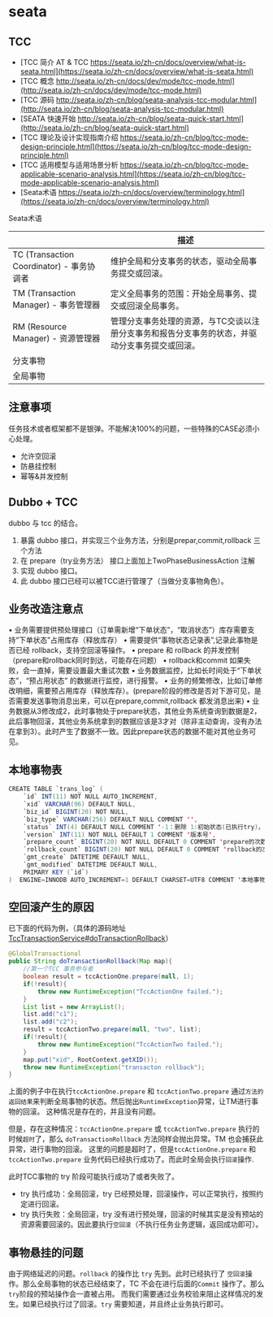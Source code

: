 # seata

## TCC

- [TCC 简介 AT & TCC https://seata.io/zh-cn/docs/overview/what-is-seata.html](https://seata.io/zh-cn/docs/overview/what-is-seata.html)
- [TCC 概念 http://seata.io/zh-cn/docs/dev/mode/tcc-mode.html](http://seata.io/zh-cn/docs/dev/mode/tcc-mode.html)
- [TCC 源码 http://seata.io/zh-cn/blog/seata-analysis-tcc-modular.html](http://seata.io/zh-cn/blog/seata-analysis-tcc-modular.html)
- [SEATA 快速开始 http://seata.io/zh-cn/blog/seata-quick-start.html](http://seata.io/zh-cn/blog/seata-quick-start.html)
- [TCC 理论及设计实现指南介绍 https://seata.io/zh-cn/blog/tcc-mode-design-principle.html](https://seata.io/zh-cn/blog/tcc-mode-design-principle.html)
- [TCC 适用模型与适用场景分析 https://seata.io/zh-cn/blog/tcc-mode-applicable-scenario-analysis.html](https://seata.io/zh-cn/blog/tcc-mode-applicable-scenario-analysis.html)
- [Seata术语 https://seata.io/zh-cn/docs/overview/terminology.html](https://seata.io/zh-cn/docs/overview/terminology.html)

Seata术语

|                                           | 描述                                                                                           |
| ----------------------------------------- | ---------------------------------------------------------------------------------------------- |
| TC (Transaction Coordinator) - 事务协调者 | 维护全局和分支事务的状态，驱动全局事务提交或回滚。                                             |
| TM (Transaction Manager) - 事务管理器     | 定义全局事务的范围：开始全局事务、提交或回滚全局事务。                                         |
| RM (Resource Manager) - 资源管理器        | 管理分支事务处理的资源，与TC交谈以注册分支事务和报告分支事务的状态，并驱动分支事务提交或回滚。 |
| 分支事物                                  |
| 全局事物                                  |

## 注意事项

任务技术或者框架都不是银弹。不能解决100%的问题，一些特殊的CASE必须小心处理。

- 允许空回滚
- 防悬挂控制
- 幂等&并发控制

## Dubbo + TCC

dubbo 与 tcc 的结合。

1. 暴露 dubbo 接口，并实现三个业务方法，分别是prepar,commit,rollback 三个方法
2. 在 prepare（try业务方法） 接口上面加上TwoPhaseBusinessAction 注解
3. 实现 dubbo 接口。
4. 此 dubbo 接口已经可以被TCC进行管理了（当做分支事物角色）。

## 业务改造注意点

• 业务需要提供预处理接口（订单需新增“下单状态”，“取消状态”）库存需要支持“下单状态”占用库存（释放库存）
• 需要提供“事物状态记录表”,记录此事物是否已经 rollback，支持空回滚等操作。
• prepare 和 rollback 的并发控制（prepare和rollback同时到达，可能存在问题）
• rollback和commit 如果失败，会一直掉，需要设置最大重试次数
• 业务数据监控，比如长时间处于“下单状态”，“预占用状态” 的数据进行监控，进行报警。
• 业务的频繁修改，比如订单修改明细，需要预占用库存（释放库存）。(prepare阶段的修改是否对下游可见，是否需要发送事物消息出来，可以在prepare,commit,rollback 都发消息出来)
• 业务数据从3修改成2，此时事物处于prepare状态，其他业务系统查询到数据是2，此后事物回滚，其他业务系统拿到的数据应该是3才对（除非主动查询，没有办法在拿到3）。此时产生了数据不一致。因此prepare状态的数据不能对其他业务可见。

## 本地事物表

```java
CREATE TABLE `trans_log` (
    `id` INT(11) NOT NULL AUTO_INCREMENT,
    `xid` VARCHAR(96) DEFAULT NULL,
    `biz_id` BIGINT(20) NOT NULL,
    `biz_type` VARCHAR(256) DEFAULT NULL COMMENT '',
    `status` INT(4) DEFAULT NULL COMMENT '-1：删除 1:初始状态(已执行try)，2：已提交，3：已回滚，4:提交中，5：回滚中 6：回滚失败',
    `version` INT(11) NOT NULL DEFAULT 1 COMMENT '版本号',
    `prepare_count` BIGINT(20) NOT NULL DEFAULT 0 COMMENT 'prepare的次数',
    `rollback_count` BIGINT(20) NOT NULL DEFAULT 0 COMMENT 'rollback的次数',
    `gmt_create` DATETIME DEFAULT NULL,
    `gmt_modified` DATETIME DEFAULT NULL,
    PRIMARY KEY (`id`)
)  ENGINE=INNODB AUTO_INCREMENT=1 DEFAULT CHARSET=UTF8 COMMENT '本地事物日志表';
```

## 空回滚产生的原因

已下面的代码为例，（具体的源码地址[TccTransactionService#doTransactionRollback](https://github.com/seata/seata-samples/blob/master/tcc/local-tcc-sample/src/main/java/io/seata/samples/tcc/service/TccTransactionService.java#L47)）

```java
@GlobalTransactional
public String doTransactionRollback(Map map){
    //第一个TCC 事务参与者
    boolean result = tccActionOne.prepare(null, 1);
    if(!result){
        throw new RuntimeException("TccActionOne failed.");
    }
    List list = new ArrayList();
    list.add("c1");
    list.add("c2");
    result = tccActionTwo.prepare(null, "two", list);
    if(!result){
        throw new RuntimeException("TccActionTwo failed.");
    }
    map.put("xid", RootContext.getXID());
    throw new RuntimeException("transacton rollback");
}
```

上面的例子中在执行`tccActionOne.prepare` 和 `tccActionTwo.prepare` 通过`方法的返回结果`来判断全局事物的状态。然后抛出`RuntimeException`异常，让TM进行事物的回滚。
这种情况是存在的，并且没有问题。

但是，存在这种情况：`tccActionOne.prepare` 或 `tccActionTwo.prepare` 执行的时候`超时`了，那么 `doTransactionRollback` 方法同样会抛出异常。TM 也会捕获此异常，进行事物的回滚。
这里的问题是超时了，但是`tccActionOne.prepare` 和 `tccActionTwo.prepare` 业务代码已经执行成功了。而此时全局会执行`回滚`操作.

此时TCC事物的 try 阶段可能执行成功了或者失败了。

- try 执行成功：全局回滚，try 已经预处理，回滚操作，可以正常执行，按照约定进行回滚。
- try 执行失败：全局回滚，try 没有进行预处理，回滚的时候其实是没有预站的资源需要回滚的。因此要执行`空回滚`（不执行任务业务逻辑，返回成功即可）。

## 事物悬挂的问题

由于网络延迟的问题。`rollback` 的操作比 `try` 先到。此时已经执行了 `空回滚`操作。那么全局事物的状态已经结束了，TC 不会在进行后面的`Commit` 操作了。那么`try`阶段的预站操作会一直被占用。
而我们需要通过业务校验来阻止这样情况的发生。如果已经执行过了回滚。`try` 需要知道，并且终止业务执行即可。
